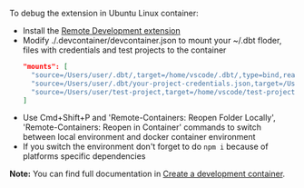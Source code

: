 To debug the extension in Ubuntu Linux container:
- Install the [Remote Development extension](https://marketplace.visualstudio.com/items?itemName=ms-vscode-remote.vscode-remote-extensionpack)
- Modify ./.devcontainer/devcontainer.json to mount your ~/.dbt floder, files with credentials and test projects to the container
  ```json
  "mounts": [
    "source=/Users/user/.dbt/,target=/home/vscode/.dbt/,type=bind,readonly",
    "source=/Users/user/.dbt/your-project-credentials.json,target=/Users/user/.dbt/your-project-credentials.json,type=bind,readonly",
    "source=/Users/user/test-project,target=/home/vscode/test-project,type=bind",
  ]
  ```
- Use Cmd+Shift+P and 'Remote-Containers: Reopen Folder Locally', 'Remote-Containers: Reopen in Container' commands to switch between local environment and docker container environment
- If you switch the environment don't forget to do `npm i` because of platforms specific dependencies

**Note:** You can find full documentation in [Create a development container](https://code.visualstudio.com/docs/remote/create-dev-container).